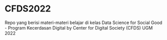 # CFDS2022
Repo yang berisi materi-materi belajar di kelas Data Science for Social Good - Program Kecerdasan Digital by Center for Digital Society (CFDS) UGM 2022
